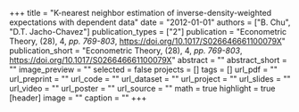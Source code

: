 +++
title = "K-nearest neighbor estimation of inverse-density-weighted expectations with dependent data"
date = "2012-01-01"
authors = ["B. Chu", "D.T. Jacho-Chavez"]
publication_types = ["2"]
publication = "Econometric Theory, (28), 4, _pp. 769-803_, https://doi.org/10.1017/S026646661100079X"
publication_short = "Econometric Theory, (28), 4, _pp. 769-803_, https://doi.org/10.1017/S026646661100079X"
abstract = ""
abstract_short = ""
image_preview = ""
selected = false
projects = []
tags = []
url_pdf = ""
url_preprint = ""
url_code = ""
url_dataset = ""
url_project = ""
url_slides = ""
url_video = ""
url_poster = ""
url_source = ""
math = true
highlight = true
[header]
image = ""
caption = ""
+++
